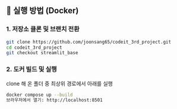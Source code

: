 ## 🐳 실행 방법 (Docker)

### 1. 저장소 클론 및 브랜치 전환

```bash
git clone https://github.com/joonsang65/codeit_3rd_project.git
cd codeit_3rd_project
git checkout streamlit_base
```

### 2. 도커 빌드 및 실행

clone 해 온 폴더 중 최상위 경로에서 아래를 실행

```bash
docker compose up --build
브라우저에서 열기: http://localhost:8501
```